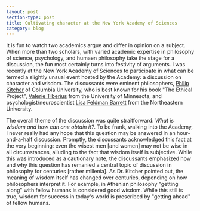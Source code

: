 ```yaml
---
layout: post
section-type: post
title: Cultivating character at the New York Academy of Sciences
category: blog
---
```


<p> It is fun to watch two academics argue and differ in opinion on a subject. When more than two scholars, with varied academic expertise in philosophy of science, psychology, and humaen philosophy take the stage for a discussion, the fun most certainly turns into festivity of arguments. I was recently at the New York Academy of Sciences to participate in what can be termed a slightly unsual event hosted by the Academy: a discussion on character and wisdom. The discussants were eminent philosophers, <a href="http://philosophy.columbia.edu/directories/faculty/philip-kitcher" title="Philip Kitcher">Philip Kitcher</a> of Columbia University, who is best known for his book &quot;The Ethical Project&quot;, <a href="http://philosophy.umn.edu/people/FacultyProfile.php?UID=tiberius/" title="Valerie Tiberius">Valerie Tiberius</a> from the University of Minnesota, and psychologist/neuroscientist <a href="http://www.northeastern.edu/cos/faculty/lisa-feldman-barrett/" title="Lisa Feldman Barrett">Lisa Feldman Barrett</a> from the Northeastern University. <br></p>

<p>The overall theme of the discussion was quite straitforward: <i>What is wisdom and how can one obtain it?</i>. To be frank, walking into the Academy, I never really had any hope that this question may be answered in an hour-and-a-half discussion. Promptly, the discussants acknowledged this fact at the very beginning: even the wisest men [and women] may not be wise in all circumstances, alluding to the fact that wisdom itself is subjective. While this was introduced as a cautionary note, the discussants emphasized how and why this question has remanied a central topic of discussion in philosophy for centuries [rather millenia]. As Dr. Kitcher pointed out, the meaning of wisdom itself has changed over centuries, depending on how philosophers interpret it. For example, in Athenian philosophy &quot;getting along&quot; with fellow humans is considered good wisdom. While this still is true, wisdom for success in today's world is prescribed by &quot;getting ahead&quot; of fellow humans. </p>


